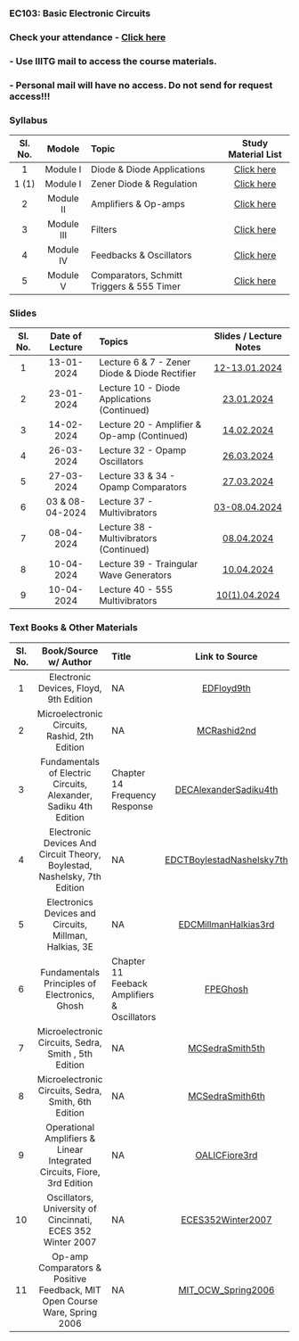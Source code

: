 
### EC103: Basic Electronic Circuits

<!-- 
### Syllabus and Study Materials for Module I: Diode & Diode Applications - [Click here](https://drive.google.com/file/d/1m0mXXL7dhsLFtHPK44GYrvnm7liWhWIc/view?usp=drive_link)
### Syllabus and Study Materials for Module I: Zener Diode & Regulation   - [Click here](https://drive.google.com/file/d/1VX3f9UhrAJ_nfnBANNEInw2rtrgD8Rkf/view?usp=drive_link)
### Syllabus and Study Materials for Module II: Amplifiers & Op-amps      - [Click here](https://drive.google.com/file/d/1DQX1PFbMY4NosTxH0jxBNMqEXKnAFmXe/view?usp=drive_link)
--> 
### Check your attendance - [Click here](https://docs.google.com/spreadsheets/d/1yNiIIjAywhVXiK2x9jj3zgPhZ0jQdoqe/edit#gid=1744225881)

### -  Use IIITG mail to access the course materials.
### - Personal mail will have no access. Do not send for request access!!!


### Syllabus
| Sl. No. | Modole | Topic  | Study Material List|                                                                                              
|:---:|:--:|:--|:--------------------------:|
| 1       | Module I      |Diode & Diode Applications | [Click here](https://drive.google.com/file/d/1m0mXXL7dhsLFtHPK44GYrvnm7liWhWIc/view?usp=drive_link)| 
| 1 (1)   | Module I      |Zener Diode & Regulation| [Click here](https://drive.google.com/file/d/1VX3f9UhrAJ_nfnBANNEInw2rtrgD8Rkf/view?usp=drive_link)|   
| 2       | Module II     |Amplifiers & Op-amps| [Click here](https://drive.google.com/file/d/1DQX1PFbMY4NosTxH0jxBNMqEXKnAFmXe/view?usp=drive_link)| 
| 3       | Module III     |Filters| [Click here](https://drive.google.com/file/d/1LdcZtGFY443TKM5cn9bMNNnLRNZFnX_p/view?usp=drive_link)|
| 4       | Module IV    |Feedbacks & Oscillators | [Click here](https://drive.google.com/file/d/1OJX158ycNEVR0KbY-OHQBPWRXsUm9O1t/view?usp=drive_link)|
| 5       | Module V    |Comparators, Schmitt Triggers & 555 Timer | [Click here](https://drive.google.com/file/d/1I_c8LdV4TasaIyxN6sqjRwRTaRJLVXjg/view?usp=drive_link)|



### Slides
| Sl. No. | Date of Lecture | Topics  | Slides / Lecture Notes|                                                                                              
|:---:|:--:|:--|:--------------------------:|
| 1       | 13-01-2024      |Lecture 6 & 7 - Zener Diode & Diode Rectifier | [12-13.01.2024](https://drive.google.com/file/d/1II2kEuDeOIMcXgOpxD5ueqF1_CNYf_el/view?usp=drive_link)| 
| 2       | 23-01-2024      |Lecture 10    - Diode Applications (Continued)| [23.01.2024](https://drive.google.com/file/d/1K1FrFqjg2FY6QMT7bFwo-D-_PasuSmZ-/view?usp=drive_link)|   
| 3       | 14-02-2024      |Lecture 20    - Amplifier & Op-amp (Continued)| [14.02.2024](https://drive.google.com/file/d/1_AlVKeN-jZCpXFm9Bwjw1qCc5Ab6Hdmx/view?usp=drive_link)|  
| 4       | 26-03-2024      |Lecture 32    - Opamp Oscillators             | [26.03.2024](https://drive.google.com/file/d/104vcDlr9fjF8rU2wAE8eKM9DoWQBT5e4/view?usp=drive_link)|
| 5      | 27-03-2024      |Lecture 33 & 34    - Opamp Comparators            | [27.03.2024](https://drive.google.com/file/d/1ZmLaja09cngSWRH3a2MJkRPUVQ_4ii1f/view?usp=drive_link)|
| 6      | 03 & 08-04-2024      |Lecture 37    - Multivibrators            | [03-08.04.2024](https://drive.google.com/file/d/1ww8bvAPJYVIZD8PcoIov-f7A_7RZkt2K/view?usp=drive_link)|
| 7      | 08-04-2024      |Lecture 38    - Multivibrators (Continued)           | [08.04.2024](https://drive.google.com/file/d/1LZgUXVXXUjmv3Bjxc0bTL7Mvktm4i_gJ/view?usp=drive_link)|
| 8      | 10-04-2024      |Lecture 39    - Traingular Wave Generators           | [10.04.2024](https://drive.google.com/file/d/10us43-6a8L4_il78Y-LiH_-9D85-_H6o/view?usp=drive_link)|
| 9      | 10-04-2024      |Lecture 40    - 555 Multivibrators                   | [10(1).04.2024](https://drive.google.com/file/d/1MRMLif9CExtKksYEm1qs7YsJMQAK9nLW/view?usp=drive_link)|
### Text Books & Other Materials
| Sl. No. | Book/Source w/ Author | Title | Link to Source|                                                                                              
|:---:|:--:|:--|:--------------------------:|
| 1       | Electronic Devices, Floyd, 9th Edition                                   |NA|  [EDFloyd9th](https://drive.google.com/file/d/1c7afu7bZdLWjZCwdJVBVNuywIrtSWRbh/view?usp=drive_link)| 
| 2       | Microelectronic Circuits, Rashid, 2th Edition                            |NA|  [MCRashid2nd](https://drive.google.com/file/d/1nrcsEI2a1WSicE3VEgikrJilBDoogtRQ/view?usp=drive_link)|   
| 3       | Fundamentals of Electric Circuits, Alexander, Sadiku  4th Edition        |Chapter 14 Frequency Response |[DECAlexanderSadiku4th](https://drive.google.com/file/d/1-GgRQoRwo2LLSLfVTbf_R7O_xOXJE6cC/view?usp=drive_link)|  
| 4       | Electronic Devices And Circuit Theory, Boylestad, Nashelsky, 7th Edition |NA|  [EDCTBoylestadNashelsky7th](https://drive.google.com/file/d/1wtMCRSjVPcuH4O-P7jQfM6XhAgpGMwRj/view?usp=drive_link)|
| 5       | Electronics Devices and Circuits, Millman, Halkias, 3E                   |NA|  [EDCMillmanHalkias3rd](https://drive.google.com/file/d/1gOIQ4igj9aIk_UbRZidZEWf6RrYi0K0l/view?usp=drive_link)| 
| 6       | Fundamentals Principles of Electronics, Ghosh                            |Chapter 11 Feeback Amplifiers & Oscillators| [FPEGhosh](https://drive.google.com/file/d/18EY3cO8ABBfsaoCdSG49-zXskVrP1vTl/view?usp=drive_link)|   
| 7       | Microelectronic Circuits, Sedra, Smith , 5th Edition                     |NA|  [MCSedraSmith5th](https://drive.google.com/file/d/14lmwN6eXiNc9FhsmR-8zWhAch9TgNL4E/view?usp=drive_link)|  
| 8       | Microelectronic Circuits, Sedra, Smith, 6th Edition                      |NA|  [MCSedraSmith6th](https://drive.google.com/file/d/1tE5_JP7BTmpXA534-nC8elmAt_mIpsXz/view?usp=drive_link)|
| 9       | Operational Amplifiers & Linear Integrated Circuits, Fiore, 3rd Edition  |NA|  [OALICFiore3rd](https://drive.google.com/file/d/12eif4aKTSKeLkbMX6yXnKdLuR4TFzJvv/view?usp=drive_link)| 
| 10       | Oscillators, University of Cincinnati, ECES 352 Winter 2007             |NA|  [ECES352Winter2007](https://docs.google.com/presentation/d/1ynPjHI-oBTz8gG-su4NwTZF-xLRFdXyK/edit?usp=drive_link&ouid=116384381532910939364&rtpof=true&sd=true)|
| 11       | Op-amp Comparators & Positive Feedback, MIT Open Course Ware, Spring 2006|NA|  [MIT_OCW_Spring2006](https://drive.google.com/file/d/1HFjFLWVZ-kb9YSOw8hz2S3njShboO5vw/view?usp=drive_link)|

<!-- 
| Sl. No. | Date of Lecture        | Topics  | Slides   |
|:---:|:--:|:--|:--------------------------:|
| 1   | 03-01-2024   |Lecture 1- Introduction                | [03.01.2024]()|
| 2   | 04-01-2024   |Lecture 2- Basic Concepts                | [04.01.2024]()|
-->
<!-- 
- ![#f03c15](https://placehold.co/15x15/f03c15/f03c15.png) `#f03c15` RED
- ![#c5f015](https://placehold.co/15x15/c5f015/c5f015.png) `#c5f015` GREEN
- ![#1589F0](https://placehold.co/15x15/1589F0/1589F0.png) `#1589F0` BLUE
--> 
